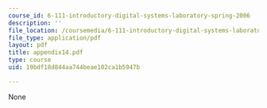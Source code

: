 ```yaml
---
course_id: 6-111-introductory-digital-systems-laboratory-spring-2006
description: ''
file_location: /coursemedia/6-111-introductory-digital-systems-laboratory-spring-2006/19bdf18d844aa744beae102ca1b5947b_appendix14.pdf
file_type: application/pdf
layout: pdf
title: appendix14.pdf
type: course
uid: 19bdf18d844aa744beae102ca1b5947b

---
```

None